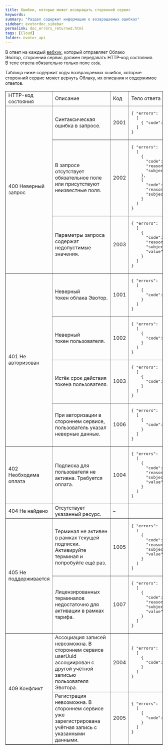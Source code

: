 ```yaml
---
title: Ошибки, которые может возвращать сторонний сервис
keywords:
summary: "Раздел содержит информацию о возвращаемых ошибках"
sidebar: evotordoc_sidebar
permalink: doc_errors_returned.html
tags: [Cloud]
folder: evotor_api
---
```


В ответ на каждый [вебхук](./doc_example_calls.html#webhooks), который отправляет Облако Эвотор, сторонний сервис должен передавать HTTP-код состояния. В теле ответа обязательно только поле `code`.

Таблица ниже содержит коды возвращаемых ошибок, которые сторонний сервис может вернуть Облаку, их описания и содержимое ответов.

<table dir="ltr" border="1" cellspacing="0" cellpadding="10"><colgroup><col width="152"> <col width="285"> <col width="35"> <col width="297"></colgroup>

<tbody>

<tr>

<td style="text-align: left;">HTTP-код состояния</td>

<td style="text-align: left;">Описание</td>

<td style="text-align: left;">Код</td>

<td style="text-align: left;">Тело ответа</td>

</tr>

<tr>

<td colspan="1" rowspan="4">

<div>400 Неверный запрос</div>

</td>

</tr>

<tr>

<td>Синтаксическая ошибка в запросе.</td>

<td>2001</td>

<td><pre>
{ "errors":
  [
    { "code": 2001 }
  ]
}
</pre></td>

</tr>

<tr>

<td>В запросе отсутствует обязательное поле или присутствуют неизвестные поля.</td>

<td>2002</td>

<td><pre>
{ "errors":
  [
    {
      "code": 2002,
      "reason": "missing",
      "subject": "deviceUuid"
    },
    {
      "code": 2002,
      "reason": "unexpected",
      "subject": "deviceUuid"
    }
  ]
}
</pre></td>

</tr>

<tr>

<td>Параметры запроса содержат недопустимые значения.</td>

<td>2003</td>

<td><pre>
{ "errors":
  [
    {
      "code": 2003,
      "reason": "incorrect",
      "subject": "deviceUuid",
      "value": "null"
    }
  ]
}
</pre></td>

</tr>

<tr>

<td colspan="1" rowspan="4">

<div>401 Не авторизован</div>

</td>

<td>Неверный токен облака Эвотор.</td>

<td>1001</td>

<td><pre>
{ "errors":
  [
    {
      "code": 1001
    }
  ]
}
</pre></td>

</tr>

<tr>

<td>Неверный токен пользователя.</td>

<td>1002</td>

<td><pre>
{ "errors":
  [
    {
      "code": 1002
    }
  ]
}
</pre></td>

</tr>

<tr>

<td>Истёк срок действия токена пользователя.</td>

<td>1003</td>

<td><pre>
{ "errors":
  [
    {
      "code": 1003
    }
  ]
}
</pre></td>

</tr>

<tr>

<td>При авторизации в стороннем сервисе, пользователь указал неверные данные.</td>

<td>1006</td>

<td><pre>
{ "errors":
  [
    {
      "code": 1006
    }
  ]
}
</pre></td>

</tr>

<tr>

<td>402 Необходима оплата</td>

<td>Подписка для пользователя не активна. Требуется оплата.</td>

<td>1004</td>

<td><pre>
{ "errors":
  [
    {
      "code": 1004,
      "reason": "payment required",
      "subject": "userUuid",
      "value": "01-000000000015463"
    }
  ]
}
</pre></td>

</tr>

<tr>

<td>404 Не найдено</td>

<td>Отсутствует указанный ресурс.</td>

<td>–</td>

</tr>

<tr>

<td colspan="1" rowspan="2">

<div>405 Не поддерживается</div>

</td>

<td>Терминал не активен в рамках текущей подписки. Активируйте терминал и попробуйте ещё раз.</td>

<td>1005</td>

<td><pre>
{ "errors":
  [
    {
      "code": 1005,
      "reason": "not allowed",
      "subject": "deviceUuid",
      "value": "93a9bfa3-7353-490d-aa54-8c6efe9d8a8f"
    }
  ]
}</pre></td>

</tr>

<tr>

<td>Лицензированных терминалов недостаточно для активации в рамках тарифа.</td>

<td>1007</td>

<td><pre>
{ "errors":
  [
    {
      "code": 1007,
      "reason": "license overhead",
      "subject": "deviceUuid",
      "value": "93a9bfa3-7353-490d-aa54-8c6efe9d8a8f"
    }
  ]
}
</pre></td>

</tr>

<tr>

<td colspan="1" rowspan="2">

<div>409 Конфликт</div>

</td>

<td>Ассоциация записей невозможна. В стороннем сервисе userUuid ассоциирован с другой учётной записью пользователя Эвотора.</td>

<td>2004</td>

<td><pre>
{ "errors":
  [
    {
      "code": 2004
    }
  ]
}
</pre></td>

</tr>

<tr>

<td style="text-align: left;">Регистрация невозможна. В стороннем сервисе уже зарегистрирована учётная запись с указанными данными.</td>

<td style="text-align: left;">2005</td>

<td style="text-align: left;"><pre>
{ "errors":
  [
    {
      "code": 2005
    }
  ]
}
</pre></td>

</tr>

</tbody>

</table>
